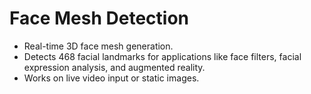 # Face Mesh Detection
- Real-time 3D face mesh generation.
- Detects 468 facial landmarks for applications like face filters, facial expression analysis, and augmented reality.
- Works on live video input or static images.
